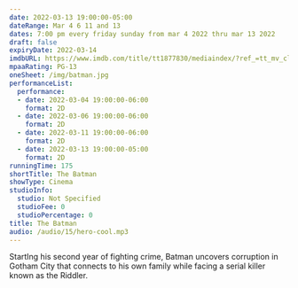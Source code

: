 ```yaml
---
date: 2022-03-13 19:00:00-05:00
dateRange: Mar 4 6 11 and 13
dates: 7:00 pm every friday sunday from mar 4 2022 thru mar 13 2022
draft: false
expiryDate: 2022-03-14
imdbURL: https://www.imdb.com/title/tt1877830/mediaindex/?ref_=tt_mv_close
mpaaRating: PG-13
oneSheet: /img/batman.jpg
performanceList:
  performance:
  - date: 2022-03-04 19:00:00-06:00
    format: 2D
  - date: 2022-03-06 19:00:00-06:00
    format: 2D
  - date: 2022-03-11 19:00:00-06:00
    format: 2D
  - date: 2022-03-13 19:00:00-05:00
    format: 2D
runningTime: 175
shortTitle: The Batman
showType: Cinema
studioInfo:
  studio: Not Specified
  studioFee: 0
  studioPercentage: 0
title: The Batman
audio: /audio/15/hero-cool.mp3
---
```


StartIng his second year of fighting crime, Batman uncovers corruption in Gotham City that connects to his own family while facing a serial killer known as the Riddler.
